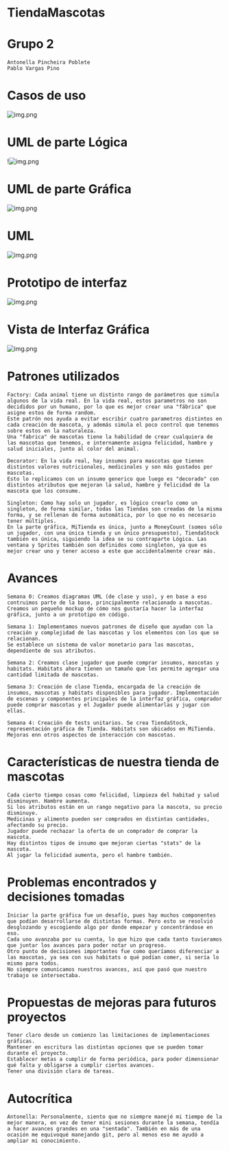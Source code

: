 # TiendaMascotas

# Grupo 2
    Antonella Pincheira Poblete
    Pablo Vargas Pino
# Casos de uso
![img.png](casos.png)

# UML de parte Lógica
!![img.png](UMLLog.png)

# UML de parte Gráfica
![img.png](UMLGraph.png)

# UML 
![img.png](UML.png)

# Prototipo de interfaz
![img.png](Prototipo.png)

# Vista de Interfaz Gráfica
![img.png](Interfaz_Final.png)

# Patrones utilizados
    Factory: Cada animal tiene un distinto rango de parámetros que simula algunos de la vida real. En la vida real, estos parametros no son decididos por un humano, por lo que es mejor crear una "fábrica" que asigne estos de forma random.
    Este patrón nos ayuda a evitar escribir cuatro parametros distintos en cada creación de mascota, y además simula el poco control que tenemos sobre estos en la naturaleza.
    Una "fabrica" de mascotas tiene la habilidad de crear cualquiera de las mascotas que tenemos, e internamente asigna felicidad, hambre y salud iniciales, junto al color del animal.
    
    Decorator: En la vida real, hay insumos para mascotas que tienen distintos valores nutricionales, medicinales y son más gustados por mascotas.
    Esto lo replicamos con un insumo generico que luego es "decorado" con distintos atributos que mejoran la salud, hambre y felicidad de la mascota que los consume.

    Singleton: Como hay solo un jugador, es lógico crearlo como un singleton, de forma similar, todas las Tiendas son creadas de la misma forma, y se rellenan de forma automática, por lo que no es necesario tener múltiples.
    En la parte gráfica, MiTienda es única, junto a MoneyCount (somos sólo un jugador, con una única tienda y un único presupuesto), TiendaStock también es única, siguiendo la idea se su contraparte Lógica. Las ventana y Sprites también son definidos como singleton, ya que es mejor crear uno y tener acceso a este que accidentalmente crear más.


# Avances 
    Semana 0: Creamos diagramas UML (de clase y uso), y en base a eso contruimos parte de la base, principalmente relacionado a mascotas.
    Creamos un pequeño mockup de cómo nos gustaría hacer la interfaz gráfica, junto a un prototipo en código.
    
    Semana 1: Implementamos nuevos patrones de diseño que ayudan con la creación y complejidad de las mascotas y los elementos con los que se relacionan.
    Se establece un sistema de valor monetario para las mascotas, dependiente de sus atributos.

    Semana 2: Creamos clase jugador que puede comprar insumos, mascotas y habitats. Habitats ahora tienen un tamaño que les permite agregar una cantidad limitada de mascotas.

    Semana 3: Creación de clase Tienda, encargada de la creación de insumos, mascotas y habitats disponibles para jugador. Implementación de escenas y componentes principales de la interfaz gráfica, comprador puede comprar mascotas y el Jugador puede alimentarlas y jugar con ellas.

    Semana 4: Creación de tests unitarios. Se crea TiendaStock, representación gráfica de Tienda. Habitats son ubicados en MiTienda. Mejoras enn otros aspectos de interacción con mascotas.

    
# Características de nuestra tienda de mascotas
    Cada cierto tiempo cosas como felicidad, limpieza del habitad y salud disminuyen. Hambre aumenta.
    Si los atributos están en un rango negativo para la mascota, su precio disminuye.
    Medicinas y alimento pueden ser comprados en distintas cantidades, afectando su precio.
    Jugador puede rechazar la oferta de un comprador de comprar la mascota. 
    Hay distintos tipos de insumo que mejoran ciertas "stats" de la mascota. 
    Al jugar la felicidad aumenta, pero el hambre también.

# Problemas encontrados y decisiones tomadas
    Iniciar la parte gráfica fue un desafío, pues hay muchos componentes que podían desarrollarse de distintas formas. Pero esto se resolvió desglozando y escogiendo algo por donde empezar y concentrándose en eso.
    Cada uno avanzaba por su cuenta, lo que hizo que cada tanto tuvieramos que juntar los avances para poder notar un progreso.
    Otro punto de decisiones importantes fue como queríamos diferenciar a las mascotas, ya sea con sus habitats o qué podían comer, si sería lo mismo para todos.
    No siempre comunicamos nuestros avances, así que pasó que nuestro trabajo se intersectaba.
    
# Propuestas de mejoras para futuros proyectos
    Tener claro desde un comienzo las limitaciones de implementaciones gráficas.
    Mantener en escritura las distintas opciones que se pueden tomar durante el proyecto.
    Establecer metas a cumplir de forma periódica, para poder dimensionar qué falta y obligarse a cumplir ciertos avances.
    Tener una división clara de tareas.

# Autocrítica
    Antonella: Personalmente, siento que no siempre manejé mi tiempo de la mejor manera, en vez de tener mini sesiones durante la semana, tendía a hacer avances grandes en una "sentada". También en más de una ocasión me equivoqué manejando git, pero al menos eso me ayudó a ampliar mi conocimiento.
    